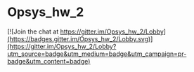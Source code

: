 Opsys_hw_2
==========

[![Join the chat at https://gitter.im/Opsys_hw_2/Lobby](https://badges.gitter.im/Opsys_hw_2/Lobby.svg)](https://gitter.im/Opsys_hw_2/Lobby?utm_source=badge&utm_medium=badge&utm_campaign=pr-badge&utm_content=badge)
